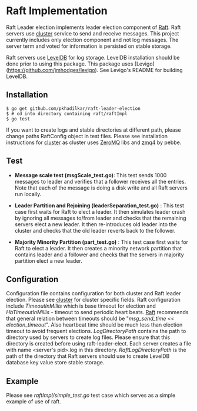 Raft Implementation
=====================

Raft Leader election implements leader election component of [Raft](https://ramcloud.stanford.edu/wiki/download/attachments/11370504/raft.pdf). Raft servers use [cluster](http://github.com/pkhadilkar/cluster) service to send and receive messages. This project currently includes only election component and not log messages. The server term and voted for information is persisted on stable storage. 

Raft servers use [LevelDB](https://code.google.com/p/leveldb/) for log storage. LevelDB installation should be done prior to using this package. This package uses [Levigo] (https://github.com/jmhodges/levigo). See Levigo's README for building LevelDB.

Installation
-------------
```
$ go get github.com/pkhadilkar/raft-leader-election
$ # cd into directory containing raft/raftImpl
$ go test
```
If you want to create logs and stable directories at different path, please change paths RaftConfig object in test files.
Please see installation instructions for [cluster](http://github.com/pkhadilkar/cluster) as cluster uses [ZeroMQ](http://zeromq.org/) libs and [zmq4](https://github.com/pebbe/zmq4) by pebbe.

Test
----

+ **Message scale test (msgScale_test.go)**:
This test sends 1000 messages to leader and verifies that a follower receives all the entries. Note that each of the message is doing a disk write and all Raft servers run locally.

+ **Leader Partition and Rejoining (leaderSeparation_test.go)** : This test case first waits for Raft to elect a leader. It then simulates leader crash by ignoring all messages to/from leader and checks that the remaining servers elect a new leader. It then re-introduces old leader into the cluster and checks that the old leader reverts back to the follower.

+ **Majority Minority Partition (part_test.go)** : This test case first waits for Raft to elect a leader. It then creates a minority network partition that contains leader and a follower and checks that the servers in majority partition elect a new leader.



Configuration
----------------
Configuration file contains configuration for both cluster and Raft leader election. Please see [cluster](http://github.com/pkhadilkar/cluster) for cluster specific fields. Raft configuration include *TimeoutInMillis* which is base timeout for election and *HbTimeoutInMillis* - timeout to send periodic heart beats. [Raft](https://ramcloud.stanford.edu/wiki/download/attachments/11370504/raft.pdf) recommends that general relation between timeouts should be "*msg_send_time <<  election_timeout*". Also heartbeat time should be much less than election timeout to avoid frequent elections. *LogDirectoryPath* contains the path to directory used by servers to create log files. Please ensure that this directory is created before using raft-leader-elect. Each server creates a file with name <server's pid>.log in this directory. *RaftLogDirectoryPath* is the path of the directory that Raft servers should use to create LevelDB database key value store stable storage.

Example
--------------
Please see *raftImpl/simple_test.go* test case which serves as a simple example of use of raft.